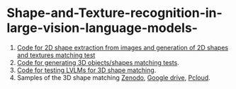 # Shape-and-Texture-recognition-in-large-vision-language-models-
1) [Code for 2D shape extraction from images and generation of 2D shapes and textures matching test](https://github.com/sagieppel/Automatic-Extraction-Of-Shapes-From-Images-Shape-dataset-generation-)
2) [Code for generating 3D objects/shapes matching tests](https://github.com/sagieppel/Can-vision-language-models-understand-and-match-3D-shapes/).
3) [Code for testing LVLMs for 3D shape matching](https://github.com/sagieppel/Can-vision-language-models-understand-and-match-3D-shapes/).
4) Samples of the 3D shape matching [Zenodo](https://zenodo.org/records/14681299), [Google drive](https://drive.google.com/drive/folders/1pxSnX-qpBfcQ47BbPQmy8pbURk0vXMzu?usp=drive_link), [Pcloud](https://e.pcloud.link/publink/show?code=kZz7FKZ8xfKSIHppBShSuU65cxBvQkorVXV).
